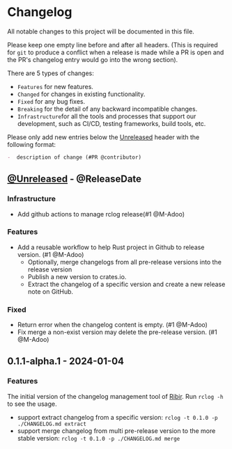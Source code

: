 # Changelog

All notable changes to this project will be documented in this file.

Please keep one empty line before and after all headers. (This is required for `git` to produce a conflict when a release is made while a PR is open and the PR's changelog entry would go into the wrong section).

There are 5 types of changes:

- `Features` for new features.
- `Changed` for changes in existing functionality.
- `Fixed` for any bug fixes.
- `Breaking` for the detail of any backward incompatible changes.
- `Infrastructure`for all the tools and processes that support our development, such as CI/CD, testing frameworks, build tools, etc.

Please only add new entries below the [Unreleased](#unreleased---releasedate) header with the following format:

```md
-  description of change (#PR @contributor)
```

<!-- next-header -->

## [@Unreleased] - @ReleaseDate

### Infrastructure

- Add github actions to manage rclog release(#1 @M-Adoo)

### Features

- Add a reusable workflow to help Rust project in Github to release version. (#1 @M-Adoo)
  - Optionally, merge changelogs from all pre-release versions into the release version
  - Publish a new version to crates.io.
  - Extract the changelog of a specific version and create a new release note on GitHub.

### Fixed

- Return error when the changelog content is empty. (#1 @M-Adoo)
- Fix merge a non-exist version may delete the pre-release version. (#1 @M-Adoo)

## 0.1.1-alpha.1 - 2024-01-04

### Features

The initial version of the changelog management tool of [Ribir](ribir.org). Run ``rclog -h`` to see the usage.
  
- support extract changelog from a specific version: `rclog -t 0.1.0 -p ./CHANGELOG.md extract`
- support merge changelog from multi pre-release version to the more stable version: `rclog -t 0.1.0 -p ./CHANGELOG.md merge`
  
<!-- next-url -->
[@Unreleased]: https://github.com/RibirX/rclog/compare/v0.1.1-alpha.1...HEAD


